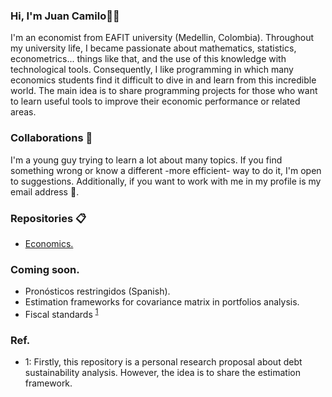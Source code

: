 ### Hi, I'm Juan Camilo👋:metal:
I'm an economist from EAFIT university (Medellin, Colombia). Throughout my university life, I became passionate about mathematics, statistics, econometrics... things like that, and the use of this knowledge with technological tools. Consequently, I like programming in which many economics students find it difficult to dive in and learn from this incredible world. The main idea is to share programming projects for those who want to learn useful tools to improve their economic performance or related areas.

### Collaborations :date:
I'm a young guy trying to learn a lot about many topics. If you find something wrong or know a different -more efficient- way to do it, I'm open to suggestions. Additionally, if you want to work with me in my profile is my email address :email:.

### Repositories :clipboard:
* [Economics.](https://github.com/JuanCamiloOlaya/Economics)

### Coming soon.
* Pronósticos restringidos (Spanish).
* Estimation frameworks for covariance matrix in portfolios analysis.
* Fiscal standards <sup>[1](#myfootnote1)</sup>

### Ref.
* <a name="myfootnote1">1</a>: Firstly, this repository is a personal research proposal about debt sustainability analysis. However, the idea is to share the estimation framework. 
